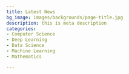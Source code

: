 ```yaml
---
title: Latest News
bg_image: images/backgrounds/page-title.jpg
description: this is meta description
categories:
- Computer Science
- Deep Learning
- Data Science
- Machine Learning
- Mathematics

---
```

